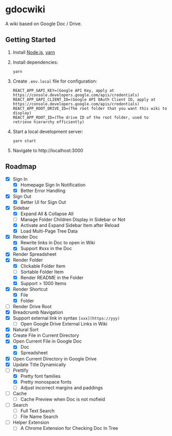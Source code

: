 # gdocwiki

A wiki based on Google Doc / Drive.

## Getting Started

1. Install [Node.js](https://nodejs.org/en/download/package-manager/), [yarn](https://classic.yarnpkg.com/en/docs/install)

2. Install dependencies:

   ```shell
   yarn
   ```

3. Create `.env.local` file for configuration:

   ```plain
   REACT_APP_GAPI_KEY=(Google API Key, apply at https://console.developers.google.com/apis/credentials)
   REACT_APP_GAPI_CLIENT_ID=(Google API OAuth Client ID, apply at https://console.developers.google.com/apis/credentials)
   REACT_APP_ROOT_DRIVE_ID=(The root folder that you want this wiki to display)
   REACT_APP_ROOT_ID=(The drive ID of the root folder, used to retrieve hierarchy efficiently)
   ```

4. Start a local development server:

   ```shell
   yarn start
   ```

5. Navigate to http://localhost:3000

## Roadmap

- [x] Sign In
  - [x] Homepage Sign In Notification
  - [x] Better Error Handling
- [x] Sign Out
  - [x] Better UI for Sign Out
- [x] Sidebar
  - [x] Expand All & Collapse All
  - [ ] Manage Folder Children Display in Sidebar or Not
  - [x] Activate and Expand Sidebar Item after Reload
  - [x] Load Multi-Page Tree Data
- [x] Render Doc
  - [x] Rewrite links in Doc to open in Wiki
  - [x] Support #xxx in the Doc
- [x] Render Spreadsheet
- [x] Render Folder
  - [x] Clickable Folder Item
  - [ ] Sortable Folder Item
  - [x] Render README in the Folder
  - [x] Support > 1000 Items
- [x] Render Shortcut
  - [x] File
  - [x] Folder
- [ ] Render Drive Root
- [x] Breadcrumb Navigation
- [x] Support external link in syntax `[xxx](https://yyy)`
  - [ ] Open Google Drive External Links in Wiki
- [x] Natural Sort
- [x] Create File in Current Directory
- [x] Open Current File in Google Doc
  - [x] Doc
  - [x] Spreadsheet
- [x] Open Current Directory in Google Drive
- [x] Update Title Dynamically
- [ ] Prettify
  - [x] Pretty font families
  - [x] Pretty monospace fonts
  - [ ] Adjust incorrect margins and paddings
- [ ] Cache
  - [ ] Cache Preview when Doc is not mofieid
- [ ] Search
  - [ ] Full Text Search
  - [ ] File Name Search
- [ ] Helper Extension
  - [ ] A Chrome Extension for Checking Doc In Tree
